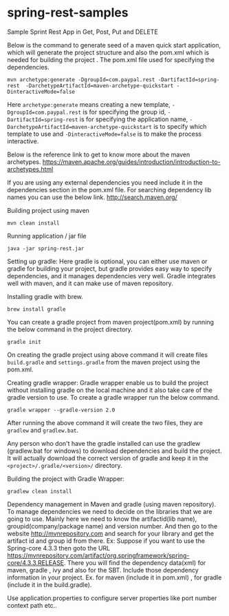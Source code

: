 # spring-rest-samples
Sample Sprint Rest App in Get, Post, Put and DELETE

Below is the command to generate seed of a maven quick start application, which will generate the project structure and also the pom.xml which is needed for building the project . The pom.xml file used for specifying the dependencies.

```
mvn archetype:generate -DgroupId=com.paypal.rest -DartifactId=spring-rest  -DarchetypeArtifactId=maven-archetype-quickstart -DinteractiveMode=false
```

Here ``archetype:generate`` means creating a new template, ``-DgroupId=com.paypal.rest`` is for specifying the group id, ``-DartifactId=spring-rest`` is for specifying the application name, ``-DarchetypeArtifactId=maven-archetype-quickstart`` is to specify which template to use and ``-DinteractiveMode=false`` is to make the process interactive.

Below is the reference link to get to know more about the maven archetypes.
https://maven.apache.org/guides/introduction/introduction-to-archetypes.html

If you are using any external dependencies you need include it in the dependencies section in the pom.xml file.
For searching dependency lib names you can use the below link.
http://search.maven.org/

Building project using maven

```
mvn clean install
```

Running application / jar file

```
java -jar spring-rest.jar
```

Setting up gradle:
Here gradle is optional, you can either use maven or gradle for building your project, but gradle provides easy way to specify dependencies, and it manages dependencies very well. Gradle integrates well with maven, and it can make use of maven repository.

Installing gradle with brew.

```
brew install gradle
```

You can create a gradle project from maven project(pom.xml) by running the below command in the project directory.

```
gradle init
```

On creating the gradle project using above command it will create files ``build.gradle`` and ``settings.gradle`` from the maven project using the pom.xml.

Creating gradle wrapper:
Gradle wrapper enable us to build the project without installing gradle on the local machine and it also take care of the gradle version to use. To create a gradle  wrapper run the below command.

```
gradle wrapper --gradle-version 2.0
```

After running the above command it will create the two files, they are ``gradlew`` and ``gradlew.bat``.

Any person who don't have the gradle installed can use the gradlew (gradlew.bat for windows) to download dependencies and build the project. It will actually download the correct version of gradle and keep it in the ``<project>/.gradle/<version>/`` directory.

Building the project with Gradle Wrapper:

```
gradlew clean install
```

Dependency management in Maven and gradle (using maven repository).
To manage dependencies we need to decide on the libraries that we are going to use. Mainly here we need to know the artifactid(lib name), groupid(company/package name) and version number. And then go to the website http://mvnrepository.com and search for your library and get the artifact id and group id from there.
Ex: Suppose if you want to use the Spring-core 4.3.3 then goto the URL https://mvnrepository.com/artifact/org.springframework/spring-core/4.3.3.RELEASE. There you will find the dependency data(xml) for maven, gradle , ivy and also for the SBT. Include those dependency information in your project. Ex. for maven (include it in pom.xml) , for gradle (include it in the build.gradle).

Use application.properties to configure server properties like port number context path etc..
